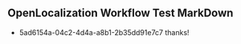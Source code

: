 ## OpenLocalization Workflow Test MarkDown
* 5ad6154a-04c2-4d4a-a8b1-2b35dd91e7c7 thanks!

<!--HONumber=Jul16_HO2-->


